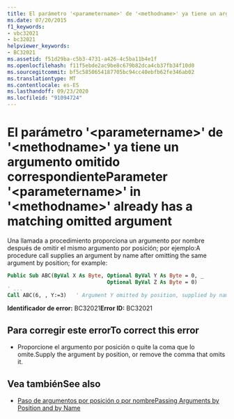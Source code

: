 ```yaml
---
title: El parámetro '<parametername>' de '<methodname>' ya tiene un argumento omitido correspondiente
ms.date: 07/20/2015
f1_keywords:
- vbc32021
- bc32021
helpviewer_keywords:
- BC32021
ms.assetid: f51d29ba-c5b3-4731-a426-4c5ba11b4e1f
ms.openlocfilehash: f11f5ebde2ac9be8c679b82dca4cb37fb34f10d0
ms.sourcegitcommit: bf5c5850654187705bc94cc40ebfb62fe346ab02
ms.translationtype: MT
ms.contentlocale: es-ES
ms.lasthandoff: 09/23/2020
ms.locfileid: "91094724"
---
```

# <a name="parameter-parametername-in-methodname-already-has-a-matching-omitted-argument"></a><span data-ttu-id="38008-102">El parámetro '\<parametername>' de '\<methodname>' ya tiene un argumento omitido correspondiente</span><span class="sxs-lookup"><span data-stu-id="38008-102">Parameter '\<parametername>' in '\<methodname>' already has a matching omitted argument</span></span>

<span data-ttu-id="38008-103">Una llamada a procedimiento proporciona un argumento por nombre después de omitir el mismo argumento por posición; por ejemplo:</span><span class="sxs-lookup"><span data-stu-id="38008-103">A procedure call supplies an argument by name after omitting the same argument by position; for example:</span></span>  
  
```vb  
Public Sub ABC(ByVal X As Byte, Optional ByVal Y As Byte = 0, _  
                                Optional ByVal Z As Byte = 0)  
' ...  
Call ABC(6, , Y:=3)   ' Argument Y omitted by position, supplied by name.  
```  
  
 <span data-ttu-id="38008-104">**Identificador de error:** BC32021</span><span class="sxs-lookup"><span data-stu-id="38008-104">**Error ID:** BC32021</span></span>  
  
## <a name="to-correct-this-error"></a><span data-ttu-id="38008-105">Para corregir este error</span><span class="sxs-lookup"><span data-stu-id="38008-105">To correct this error</span></span>  
  
- <span data-ttu-id="38008-106">Proporcione el argumento por posición o quite la coma que lo omite.</span><span class="sxs-lookup"><span data-stu-id="38008-106">Supply the argument by position, or remove the comma that omits it.</span></span>  
  
## <a name="see-also"></a><span data-ttu-id="38008-107">Vea también</span><span class="sxs-lookup"><span data-stu-id="38008-107">See also</span></span>

- [<span data-ttu-id="38008-108">Paso de argumentos por posición o por nombre</span><span class="sxs-lookup"><span data-stu-id="38008-108">Passing Arguments by Position and by Name</span></span>](../programming-guide/language-features/procedures/passing-arguments-by-position-and-by-name.md)
